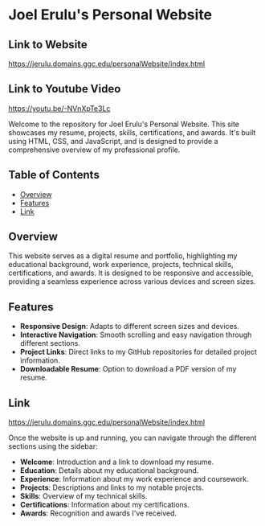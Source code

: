 # Joel Erulu's Personal Website

## Link to Website
https://jerulu.domains.ggc.edu/personalWebsite/index.html


## Link to Youtube Video
https://youtu.be/-NVnXpTe3Lc

Welcome to the repository for Joel Erulu's Personal Website. This site showcases my resume, projects, skills, certifications, and awards. It's built using HTML, CSS, and JavaScript, and is designed to provide a comprehensive overview of my professional profile.

## Table of Contents

- [Overview](#overview)
- [Features](#features)
- [Link](#link)


## Overview

This website serves as a digital resume and portfolio, highlighting my educational background, work experience, projects, technical skills, certifications, and awards. It is designed to be responsive and accessible, providing a seamless experience across various devices and screen sizes.

## Features

- **Responsive Design**: Adapts to different screen sizes and devices.
- **Interactive Navigation**: Smooth scrolling and easy navigation through different sections.
- **Project Links**: Direct links to my GitHub repositories for detailed project information.
- **Downloadable Resume**: Option to download a PDF version of my resume.

## Link

https://jerulu.domains.ggc.edu/personalWebsite/index.html


Once the website is up and running, you can navigate through the different sections using the sidebar:

- **Welcome**: Introduction and a link to download my resume.
- **Education**: Details about my educational background.
- **Experience**: Information about my work experience and coursework.
- **Projects**: Descriptions and links to my notable projects.
- **Skills**: Overview of my technical skills.
- **Certifications**: Information about my certifications.
- **Awards**: Recognition and awards I've received.


